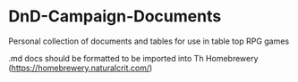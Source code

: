 # DnD-Campaign-Documents
Personal collection of documents and tables for use in table top RPG games

.md docs should be formatted to be imported into Th Homebrewery (https://homebrewery.naturalcrit.com/)
